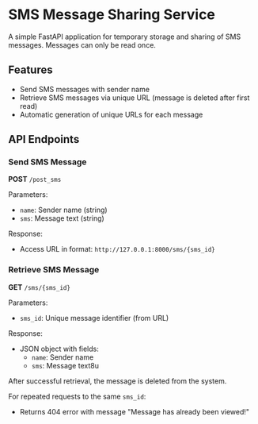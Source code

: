 # SMS Message Sharing Service

A simple FastAPI application for temporary storage and sharing of SMS messages. Messages can only be read once.

## Features

- Send SMS messages with sender name
- Retrieve SMS messages via unique URL (message is deleted after first read)
- Automatic generation of unique URLs for each message

## API Endpoints

### Send SMS Message

**POST** `/post_sms`

Parameters:
- `name`: Sender name (string)
- `sms`: Message text (string)

Response:
- Access URL in format: `http://127.0.0.1:8000/sms/{sms_id}`

### Retrieve SMS Message

**GET** `/sms/{sms_id}`

Parameters:
- `sms_id`: Unique message identifier (from URL)

Response:
- JSON object with fields:
  - `name`: Sender name
  - `sms`: Message text8u

After successful retrieval, the message is deleted from the system.

For repeated requests to the same `sms_id`:
- Returns 404 error with message "Message has already been viewed!"

